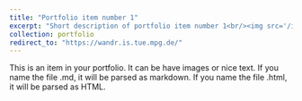 ```yaml
---
title: "Portfolio item number 1"
excerpt: "Short description of portfolio item number 1<br/><img src='/images/500x300.png'>"
collection: portfolio
redirect_to: "https://wandr.is.tue.mpg.de/"
---
```


This is an item in your portfolio. It can be have images or nice text. If you name the file .md, it will be parsed as markdown. If you name the file .html, it will be parsed as HTML. 
